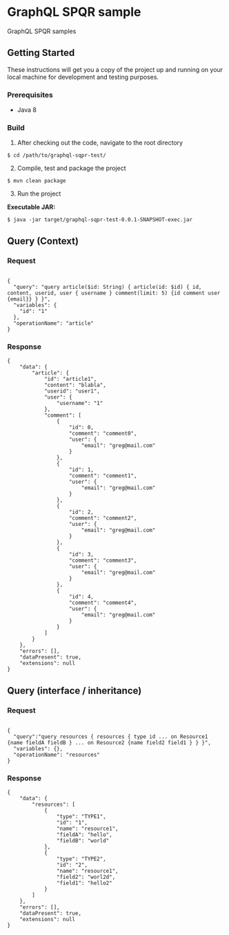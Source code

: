 # GraphQL SPQR sample

GraphQL SPQR samples

## Getting Started

These instructions will get you a copy of the project up and running on your local machine for development and testing purposes. 

### Prerequisites

- Java 8


### Build

1. After checking out the code, navigate to the root directory
```
$ cd /path/to/graphql-sqpr-test/
```

2. Compile, test and package the project
```
$ mvn clean package
```

3. Run the project

**Executable JAR:**

```
$ java -jar target/graphql-sqpr-test-0.0.1-SNAPSHOT-exec.jar
```


## Query (Context)

### Request

```

{
  "query": "query article($id: String) { article(id: $id) { id, content, userid, user { username } comment(limit: 5) {id comment user {email}} } }",
  "variables": {
    "id": "1"
  },
  "operationName": "article"
}
```

### Response

```
{
    "data": {
        "article": {
            "id": "article1",
            "content": "blabla",
            "userid": "user1",
            "user": {
                "username": "1"
            },
            "comment": [
                {
                    "id": 0,
                    "comment": "comment0",
                    "user": {
                        "email": "greg@mail.com"
                    }
                },
                {
                    "id": 1,
                    "comment": "comment1",
                    "user": {
                        "email": "greg@mail.com"
                    }
                },
                {
                    "id": 2,
                    "comment": "comment2",
                    "user": {
                        "email": "greg@mail.com"
                    }
                },
                {
                    "id": 3,
                    "comment": "comment3",
                    "user": {
                        "email": "greg@mail.com"
                    }
                },
                {
                    "id": 4,
                    "comment": "comment4",
                    "user": {
                        "email": "greg@mail.com"
                    }
                }
            ]
        }
    },
    "errors": [],
    "dataPresent": true,
    "extensions": null
}
```




## Query (interface / inheritance)

### Request

```

{
  "query":"query resources { resources { type id ... on Resource1 {name fieldA fieldB } ... on Resource2 {name field2 field1 } } }",
  "variables": {},
  "operationName": "resources"
}
```

### Response

```
{
    "data": {
        "resources": [
            {
                "type": "TYPE1",
                "id": "1",
                "name": "resource1",
                "fieldA": "hello",
                "fieldB": "world"
            },
            {
                "type": "TYPE2",
                "id": "2",
                "name": "resource1",
                "field2": "worl2d",
                "field1": "hello2"
            }
        ]
    },
    "errors": [],
    "dataPresent": true,
    "extensions": null
}
```

